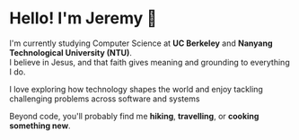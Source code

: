 # Hello! I'm Jeremy 🚀

I'm currently studying Computer Science at **UC Berkeley** and **Nanyang Technological University (NTU)**.  
I believe in Jesus, and that faith gives meaning and grounding to everything I do.

I love exploring how technology shapes the world and enjoy tackling challenging problems across software and systems

Beyond code, you'll probably find me **hiking**, **travelling**, or **cooking something new**.  

